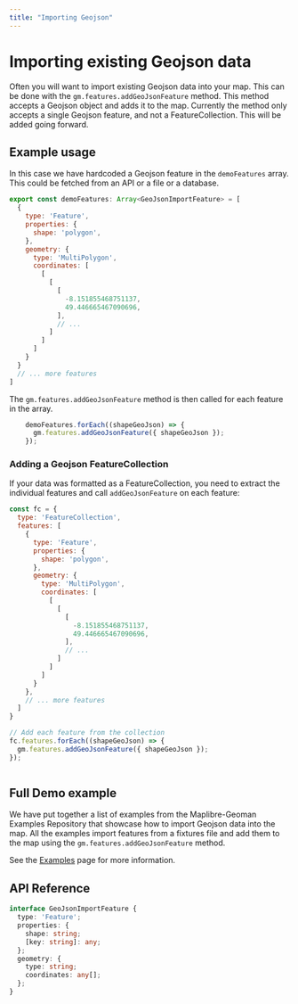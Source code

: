 ```yaml
---
title: "Importing Geojson"
---
```


# Importing existing Geojson data

Often you will want to import existing Geojson data into your map. This can be done with the `gm.features.addGeoJsonFeature` method. This method accepts a Geojson object and adds it to the map. Currently the method only accepts a single Geojson feature, and not a FeatureCollection. This will be added going forward.


## Example usage
In this case we have hardcoded a Geojson feature in the `demoFeatures` array. This could be fetched from an API or a file or a database.

```js
export const demoFeatures: Array<GeoJsonImportFeature> = [
  {
    type: 'Feature',
    properties: {
      shape: 'polygon',
    },
    geometry: {
      type: 'MultiPolygon',
      coordinates: [
        [
          [
            [
              -8.151855468751137,
              49.446665467090696,
            ],
            // ...
          ]
        ]
      ]
    }
  }
  // ... more features
]
```

The `gm.features.addGeoJsonFeature` method is then called for each feature in the array.


```js
    demoFeatures.forEach((shapeGeoJson) => {
      gm.features.addGeoJsonFeature({ shapeGeoJson });
    });
```

### Adding a Geojson FeatureCollection

If your data was formatted as a FeatureCollection, you need to extract the individual features and call `addGeoJsonFeature` on each feature:

```js
const fc = {
  type: 'FeatureCollection',
  features: [
    {
      type: 'Feature',
      properties: {
        shape: 'polygon',
      },
      geometry: {
        type: 'MultiPolygon',
        coordinates: [
          [
            [
              [
                -8.151855468751137,
                49.446665467090696,
              ],
              // ...
            ]
          ]
        ]
      }
    },
    // ... more features
  ]
}

// Add each feature from the collection
fc.features.forEach((shapeGeoJson) => {
  gm.features.addGeoJsonFeature({ shapeGeoJson });
});
```

```js

```
## Full Demo example

We have put together a list of examples from the Maplibre-Geoman Examples Repository that showcase how to import Geojson data into the map. All the examples import features from a fixtures file and add them to the map using the `gm.features.addGeoJsonFeature` method.

See the [Examples](/examples) page for more information.

## API Reference

```ts
interface GeoJsonImportFeature {
  type: 'Feature';
  properties: {
    shape: string;
    [key: string]: any;
  };
  geometry: {
    type: string;
    coordinates: any[];
  };
}
```
